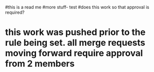 #this is a read me
#more stuff- test
#does this work so that approval is required? 
 
# this work was pushed prior to the rule being set. all merge requests moving forward require approval from 2 members

